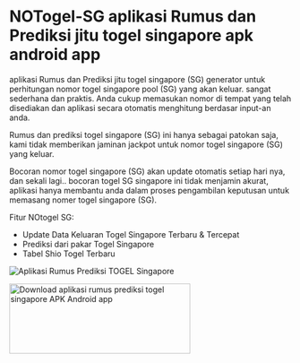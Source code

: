 # NOTogel-SG aplikasi Rumus dan Prediksi jitu togel singapore apk android app
aplikasi Rumus dan Prediksi jitu togel singapore (SG) generator untuk perhitungan nomor togel singapore pool (SG) yang akan keluar. sangat sederhana dan praktis. Anda cukup memasukan nomor di tempat yang telah disediakan dan aplikasi secara otomatis menghitung berdasar input-an anda.

Rumus dan prediksi togel singapore (SG) ini hanya sebagai patokan saja, kami tidak memberikan jaminan jackpot untuk nomor togel singapore (SG) yang keluar.

Bocoran nomor togel singapore (SG) akan update otomatis setiap hari nya, dan sekali lagi.. bocoran togel SG singapore ini tidak menjamin akurat, aplikasi hanya membantu anda dalam proses pengambilan keputusan untuk memasang nomer togel singapore (SG).

Fitur NOtogel SG:
- Update Data Keluaran Togel Singapore Terbaru & Tercepat
- Prediksi dari pakar Togel Singapore
- Tabel Shio Togel Terbaru

![Aplikasi Rumus Prediksi TOGEL Singapore](https://play-lh.googleusercontent.com/w75s43iETzTl_O6WQ8uVd6a_wQXOPEK38EcMIptdsZvJiqGwGo5vq9Ka4FtLaEniLD8=w720-h310-rw)

<a href="https://play.google.com/store/apps/details?id=sdbw.prediksitogel.app" target="_blank"><img alt="Download aplikasi rumus prediksi togel singapore APK Android app" src="https://i.ibb.co/nnQBHcj/google-play-badge.png" width="323" height="125"></a>
